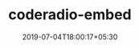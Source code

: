 ---
title: "coderadio-embed"
date: 2019-07-04T18:00:17+05:30
type: "organisations"
org_name: "freeCodeCamp.org"
repo_desc: "NA"
repo_link: https://github.com/freeCodeCamp/coderadio-embed
---